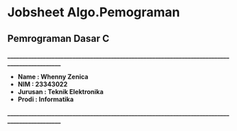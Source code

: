 # Jobsheet Algo.Pemograman

 ## **Pemrograman Dasar C**
**_____________________________________________________________________________________________**

* **Name    : Whenny Zenica**      
* **NIM     : 23343022**           
* **Jurusan : Teknik Elektronika** 
* **Prodi   : Informatika**
  
**_____________________________________________________________________________________________**

